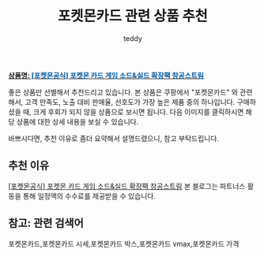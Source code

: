 ﻿---
layout: post
title:  "포켓몬카드 관련 상품 추천"
author: teddy
categories: [ 가구/인테리어 ]
tags: [포켓몬카드,포켓몬카드 시세,포켓몬카드 박스,포켓몬카드 vmax,포켓몬카드 가격]
image: https://static.coupangcdn.com/image/vendor_inventory/976f/672772948b764642d8843e1f4c371567d4a1e5b69b4c66e47ec3a25f12a8.jpg 
description: "쿠팡에서 포켓몬카드 관련 상품으로 가장 고객 선호도가 높은 제품 중 하나입니다."
---

<a href="https://link.coupang.com/re/AFFSDP?lptag=AF3256674&pageKey=6072335619&itemId=11216683572&vendorItemId=81740227679&traceid=V0-153-c683080ff84d20be&requestid=20221226231623182633813"><b>상품명: <font color='#01579B'>[포켓몬공식] 포켓몬 카드 게임 소드&실드 확장팩 창공스트림</font></b></a>

좋은 상품만 선별해서 추천드리고 있습니다.
본 상품은 쿠팡에서 "포켓몬카드" 와 관련해서, 고객 만족도, 노출 대비 판매율, 선호도가 가장 높은 제품 중의 하나입니다.
구매하셨을 때, 크게 후회가 되지 않을 상품으로 보시면 됩니다. 
다음 이미지를 클릭하시면 해당 상품에 대한 상세 내용을 보실 수 있습니다.

바쁘시다면, 추천 이유로 좀더 요약해서 설명드렸으니, 참고 부탁드립니다.

## 추천 이유 

<a href="https://link.coupang.com/re/AFFSDP?lptag=AF3256674&pageKey=6072335619&itemId=11216683572&vendorItemId=81740227679&traceid=V0-153-c683080ff84d20be&requestid=20221226231623182633813">[포켓몬공식] 포켓몬 카드 게임 소드&실드 확장팩 창공스트림</a>
본 블로그는 파트너스 활동을 통해 일정액의 수수료를 제공받을 수 있습니다.

## 참고: 관련 검색어    
포켓몬카드,포켓몬카드 시세,포켓몬카드 박스,포켓몬카드 vmax,포켓몬카드 가격